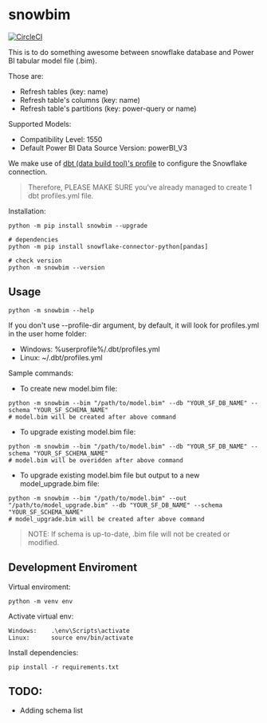 # snowbim
[![CircleCI](https://circleci.com/gh/datnguye/snowbim.svg?style=svg)](https://github.com/datnguye/snowbim#readme)

This is to do something awesome between snowflake database and Power BI tabular model file (.bim).

Those are:
* Refresh tables (key: name)
* Refresh table's columns (key: name)
* Refresh table's partitions (key: power-query or name)

Supported Models:
* Compatibility Level: 1550
* Default Power BI Data Source Version: powerBI_V3

We make use of [dbt (data build tool)'s profile](https://docs.getdbt.com/dbt-cli/configure-your-profile) to configure the Snowflake connection.
> Therefore, PLEASE MAKE SURE you've already managed to create 1 dbt profiles.yml file.

Installation:
```
python -m pip install snowbim --upgrade

# dependencies
python -m pip install snowflake-connector-python[pandas]

# check version
python -m snowbim --version
```


## Usage
```
python -m snowbim --help
```

If you don't use --profile-dir argument, by default, it will look for profiles.yml in the user home folder:
* Windows:  %userprofile%/.dbt/profiles.yml
* Linux:    ~/.dbt/profiles.yml

Sample commands:
* To create new model.bim file:
```
python -m snowbim --bim "/path/to/model.bim" --db "YOUR_SF_DB_NAME" --schema "YOUR_SF_SCHEMA_NAME"
# model.bim will be created after above command
```

* To upgrade existing model.bim file:
```
python -m snowbim --bim "/path/to/model.bim" --db "YOUR_SF_DB_NAME" --schema "YOUR_SF_SCHEMA_NAME"
# model.bim will be overidden after above command
```

* To upgrade existing model.bim file but output to a new model_upgrade.bim file:
```
python -m snowbim --bim "/path/to/model.bim" --out "/path/to/model_upgrade.bim" --db "YOUR_SF_DB_NAME" --schema "YOUR_SF_SCHEMA_NAME"
# model_upgrade.bim will be created after above command
```

> NOTE: If schema is up-to-date, .bim file will not be created or modified.


## Development Enviroment
Virtual enviroment:
```
python -m venv env
```

Activate virtual env:
```
Windows: 	.\env\Scripts\activate
Linux:		source env/bin/activate
```

Install dependencies:
```
pip install -r requirements.txt
```


## TODO:
* Adding schema list


